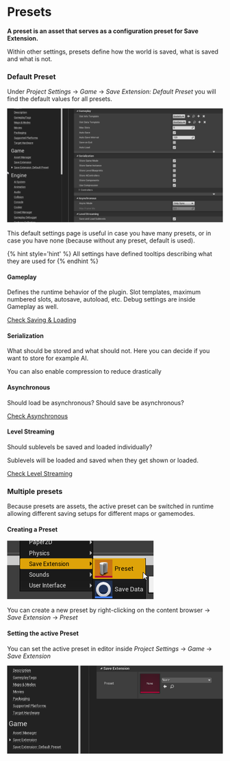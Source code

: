 # Presets

**A preset is an asset that serves as a configuration preset for Save Extension.**

Within other settings, presets define how the world is saved, what is saved and what is not.

### Default Preset

Under *Project Settings* -> *Game* -> *Save Extension: Default Preset* you will find the default values for all presets.

![Default Preset](img/default_preset.png)

This default settings page is useful in case you have many presets, or in case you have none (because without any preset, default is used).

{% hint style='hint' %} All settings have defined tooltips describing what they are used for {% endhint %}

#### Gameplay

Defines the runtime behavior of the plugin. Slot templates,  maximum numbered slots, autosave, autoload, etc. Debug settings are inside Gameplay as well.

[Check Saving & Loading](saving&loading.md)

#### Serialization

What should be stored and what should not. Here you can decide if you want to store for example AI. 

You can also enable compression to reduce drastically 

#### Asynchronous

Should load be asynchronous? Should save be asynchronous?

[Check Asynchronous](asynchronous.md)

#### Level Streaming

Should sublevels be saved and loaded individually?

Sublevels will be loaded and saved when they get shown or loaded.

[Check Level Streaming](level-streaming.md)

### Multiple presets

Because presets are assets, the active preset can be switched in runtime allowing different saving setups for different maps or gamemodes.

#### Creating a Preset

![Creating a Preset](img\creating_preset.png)

You can create a new preset by right-clicking on the content browser -> *Save Extension* -> *Preset*

#### Setting the active Preset

You can set the active preset in editor inside *Project Settings* -> *Game* -> *Save Extension* 

![Active Preset](img\active_preset.png)